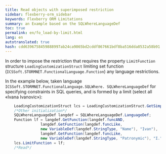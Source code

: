 ```yaml
--- 
title: Read objects with superimposed restriction 
sidebar: flexberry-orm_sidebar 
keywords: Flexberry ORM Limitations 
summary: an Example based on the SQLWhereLanguageDef 
toc: true 
permalink: en/fo_load-by-limit.html 
lang: en 
autotranslated: true 
hash: cdd6396758459888997ab24ca9865bd2cddf867661bdf8ba516dda8532a58b91 
--- 
```


In order to impose the restriction that requires the property `LimitFunction` structure `LoadingCustomizationStruct` limiting set function (`ICSSoft.STORMNET.FunctionalLanguage.Function`) any language restrictions. 

In the example below, taken language `ICSSoft.STORMNET.FunctionalLanguage.SQLWhere. SQLWhereLanguageDef` for specifying constraints in SQL queries, and is formed by a limit (select all «Ivana Ivanovic»): 

```csharp
	LoadingCustomizationStruct lcs = LoadingCustomizationStruct.GetSimpleStruct(typeof(Автор), Автор.Views.Главное);				
	/*Other initialization*/
	SQLWhereLanguageDef langdef = SQLWhereLanguageDef.LanguageDef;
	Function lf = langdef.GetFunction(langdef.funcAND,
				langdef.GetFunction(langdef.funcLike, 
				new VariableDef(langdef.StringType, "Name"), "Ivan"),
				langdef.GetFunction(langdef.funcLike, 
				new VariableDef(langdef.StringType, "Patronymic"), "I."));		
    lcs.LimitFunction = lf;
	/*Read*/
``` 




